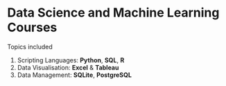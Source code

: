 # Data Science and Machine Learning Courses

Topics included

1. Scripting Languages: **Python**, **SQL**, **R**
2. Data Visualisation: **Excel** & **Tableau**
3. Data Management: **SQLite**, **PostgreSQL**
